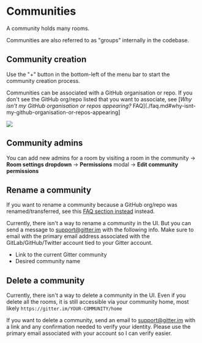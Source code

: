# Communities

A community holds many rooms.

Communities are also referred to as "groups" internally in the codebase.


## Community creation

Use the "+" button in the bottom-left of the menu bar to start the community creation process.

Communities can be associated with a GitHub organisation or repo. If you don't see the GitHub org/repo listed that you want to associate, see [*Why isn't my GitHub organisation or repos appearing?* FAQ](./faq.md#why-isnt-my-github-organisation-or-repos-appearing]

![](https://i.imgur.com/Wjk6Y4h.png)


## Community admins

You can add new admins for a room by visiting a room in the community -> **Room settings dropdown** -> **Permissions** modal -> **Edit community permissions**


## Rename a community

If you want to rename a community because a GitHub org/repo was renamed/transferred, see this [FAQ section instead](./faq.md#what-happens-if-i-rename-something-on-GitHub-org-repo) instead.

Currently, there isn't a way to rename a community in the UI. But you can send a message to support@gitter.im with the following info. Make sure to email with the primary email address associated with the GitLab/GitHub/Twitter account tied to your Gitter account.

 - Link to the current Gitter community
 - Desired community name


## Delete a community

Currently, there isn't a way to delete a community in the UI.
Even if you delete all the rooms, it is still accessible via your community home, most likely `https://gitter.im/YOUR-COMMUNITY/home`

If you want to delete a community, send an email to support@gitter.im with a link
and any confirmation needed to verify your identity. Please use the primary email
associated with your account so I can verify easier.

